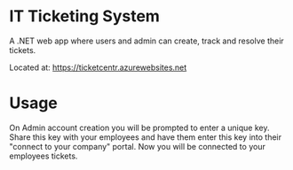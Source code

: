 # IT Ticketing System

A .NET web app where users and admin can create, track and resolve their tickets.

Located at: https://ticketcentr.azurewebsites.net

# Usage

On Admin account creation you will be prompted to enter a unique key. Share this key with your employees and have them enter this key into their "connect to your company" portal. Now you will be connected to your employees tickets.
